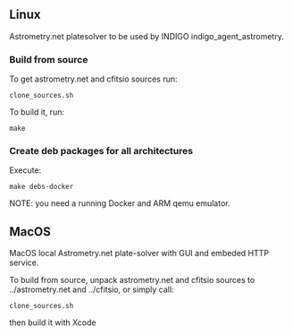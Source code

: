 ## Linux
Astrometry.net platesolver to be used by INDIGO indigo_agent_astrometry.

### Build from source
To get astrometry.net and cfitsio sources run:
```
clone_sources.sh
```
To build it, run:
```
make
```

### Create deb packages for all architectures
Execute:
```
make debs-docker
```
NOTE: you need a running Docker and ARM qemu emulator.

## MacOS
MacOS local Astrometry.net plate-solver with GUI and embeded HTTP service.

To build from source, unpack astrometry.net and cfitsio sources to ../astrometry.net and ../cfitsio, or simply call:
```
clone_sources.sh
```
then build it with Xcode
